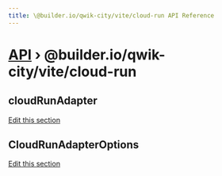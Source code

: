 ```yaml
---
title: \@builder.io/qwik-city/vite/cloud-run API Reference
---
```


# [API](/api) &rsaquo; @builder.io/qwik-city/vite/cloud-run

## cloudRunAdapter

[Edit this section](https://github.com/QwikDev/qwik/tree/main/packages/qwik-city/src/adapters/cloud-run/vite/index.ts)

## CloudRunAdapterOptions

[Edit this section](https://github.com/QwikDev/qwik/tree/main/packages/qwik-city/src/adapters/cloud-run/vite/index.ts)
